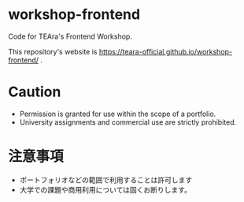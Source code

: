 # workshop-frontend
Code for TEAra's Frontend Workshop.

This repository's website is https://teara-official.github.io/workshop-frontend/ .

# Caution
- Permission is granted for use within the scope of a portfolio.
- University assignments and commercial use are strictly prohibited.

# 注意事項
- ポートフォリオなどの範囲で利用することは許可します
- 大学での課題や商用利用については固くお断りします。
